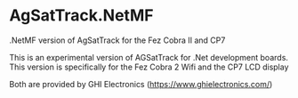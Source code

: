 # AgSatTrack.NetMF #
.NetMF version of AgSatTrack for the Fez Cobra II and CP7


This is an experimental version of AGSatTrack for .Net development boards. This version is specifically for the Fez Cobra 2 Wifi and the CP7 LCD display

Both are provided by GHI Electronics (https://www.ghielectronics.com/)
